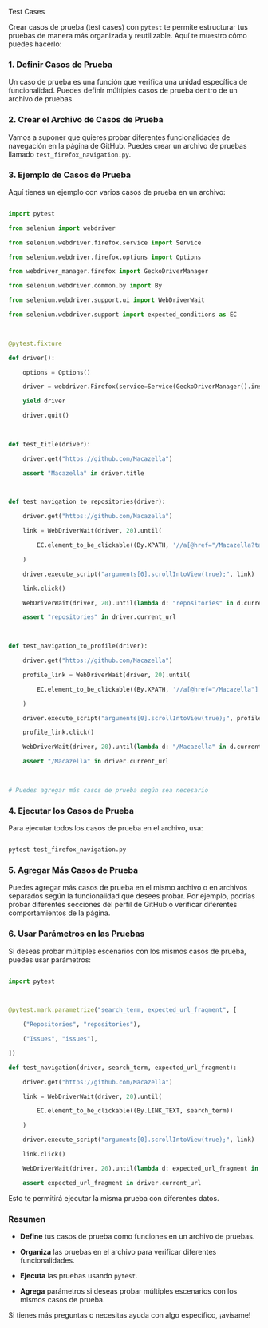 Test Cases 

 

Crear casos de prueba (test cases) con `pytest` te permite estructurar tus pruebas de manera más organizada y reutilizable. Aquí te muestro cómo puedes hacerlo: 

  

### **1. Definir Casos de Prueba** 

  

Un caso de prueba es una función que verifica una unidad específica de funcionalidad. Puedes definir múltiples casos de prueba dentro de un archivo de pruebas. 

  

### **2. Crear el Archivo de Casos de Prueba** 

  

Vamos a suponer que quieres probar diferentes funcionalidades de navegación en la página de GitHub. Puedes crear un archivo de pruebas llamado `test_firefox_navigation.py`. 

  

### **3. Ejemplo de Casos de Prueba** 

  

Aquí tienes un ejemplo con varios casos de prueba en un archivo: 

  

```python 

import pytest 

from selenium import webdriver 

from selenium.webdriver.firefox.service import Service 

from selenium.webdriver.firefox.options import Options 

from webdriver_manager.firefox import GeckoDriverManager 

from selenium.webdriver.common.by import By 

from selenium.webdriver.support.ui import WebDriverWait 

from selenium.webdriver.support import expected_conditions as EC 

  

@pytest.fixture 

def driver(): 

    options = Options() 

    driver = webdriver.Firefox(service=Service(GeckoDriverManager().install()), options=options) 

    yield driver 

    driver.quit() 

  

def test_title(driver): 

    driver.get("https://github.com/Macazella") 

    assert "Macazella" in driver.title 

  

def test_navigation_to_repositories(driver): 

    driver.get("https://github.com/Macazella") 

    link = WebDriverWait(driver, 20).until( 

        EC.element_to_be_clickable((By.XPATH, '//a[@href="/Macazella?tab=repositories"]')) 

    ) 

    driver.execute_script("arguments[0].scrollIntoView(true);", link) 

    link.click() 

    WebDriverWait(driver, 20).until(lambda d: "repositories" in d.current_url) 

    assert "repositories" in driver.current_url 

  

def test_navigation_to_profile(driver): 

    driver.get("https://github.com/Macazella") 

    profile_link = WebDriverWait(driver, 20).until( 

        EC.element_to_be_clickable((By.XPATH, '//a[@href="/Macazella"]')) 

    ) 

    driver.execute_script("arguments[0].scrollIntoView(true);", profile_link) 

    profile_link.click() 

    WebDriverWait(driver, 20).until(lambda d: "/Macazella" in d.current_url) 

    assert "/Macazella" in driver.current_url 

  

# Puedes agregar más casos de prueba según sea necesario 

``` 

  

### **4. Ejecutar los Casos de Prueba** 

  

Para ejecutar todos los casos de prueba en el archivo, usa: 

  

```bash 

pytest test_firefox_navigation.py 

``` 

  

### **5. Agregar Más Casos de Prueba** 

  

Puedes agregar más casos de prueba en el mismo archivo o en archivos separados según la funcionalidad que desees probar. Por ejemplo, podrías probar diferentes secciones del perfil de GitHub o verificar diferentes comportamientos de la página. 

  

### **6. Usar Parámetros en las Pruebas** 

  

Si deseas probar múltiples escenarios con los mismos casos de prueba, puedes usar parámetros: 

  

```python 

import pytest 

  

@pytest.mark.parametrize("search_term, expected_url_fragment", [ 

    ("Repositories", "repositories"), 

    ("Issues", "issues"), 

]) 

def test_navigation(driver, search_term, expected_url_fragment): 

    driver.get("https://github.com/Macazella") 

    link = WebDriverWait(driver, 20).until( 

        EC.element_to_be_clickable((By.LINK_TEXT, search_term)) 

    ) 

    driver.execute_script("arguments[0].scrollIntoView(true);", link) 

    link.click() 

    WebDriverWait(driver, 20).until(lambda d: expected_url_fragment in d.current_url) 

    assert expected_url_fragment in driver.current_url 

``` 

  

Esto te permitirá ejecutar la misma prueba con diferentes datos. 

  

### **Resumen** 

  

- **Define** tus casos de prueba como funciones en un archivo de pruebas. 

- **Organiza** las pruebas en el archivo para verificar diferentes funcionalidades. 

- **Ejecuta** las pruebas usando `pytest`. 

- **Agrega** parámetros si deseas probar múltiples escenarios con los mismos casos de prueba. 

  

Si tienes más preguntas o necesitas ayuda con algo específico, ¡avísame! 